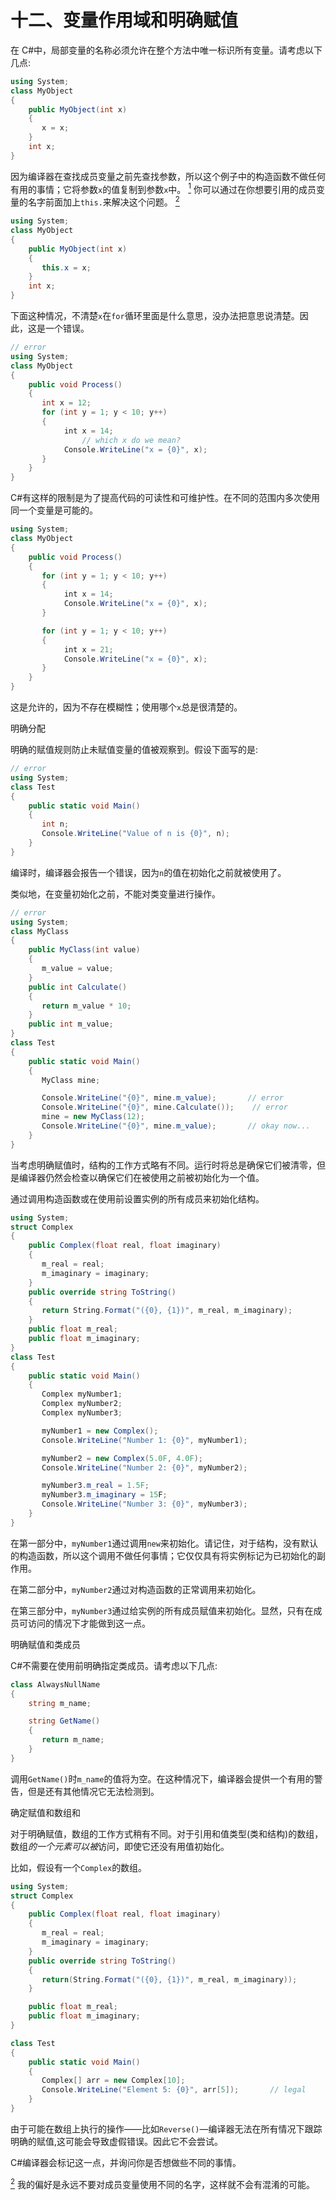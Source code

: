 # 十二、变量作用域和明确赋值

在 C#中，局部变量的名称必须允许在整个方法中唯一标识所有变量。请考虑以下几点:

```cs
using System;
class MyObject
{
    public MyObject(int x)
    {
       x = x;
    }
    int x;
}
```

因为编译器在查找成员变量之前先查找参数，所以这个例子中的构造函数不做任何有用的事情；它将参数`x`的值复制到参数`x`中。 [<sup>1</sup>](#Fn1) 你可以通过在你想要引用的成员变量的名字前面加上`this.`来解决这个问题。 [<sup>2</sup>](#Fn2)

```cs
using System;
class MyObject
{
    public MyObject(int x)
    {
       this.x = x;
    }
    int x;
}
```

下面这种情况，不清楚`x`在`for`循环里面是什么意思，没办法把意思说清楚。因此，这是一个错误。

```cs
// error
using System;
class MyObject
{
    public void Process()
    {
       int x = 12;
       for (int y = 1; y < 10; y++)
       {
            int x = 14;
                // which x do we mean?
            Console.WriteLine("x = {0}", x);
       }
    }
}
```

C#有这样的限制是为了提高代码的可读性和可维护性。在不同的范围内多次使用同一个变量是可能的。

```cs
using System;
class MyObject
{
    public void Process()
    {
       for (int y = 1; y < 10; y++)
       {
            int x = 14;
            Console.WriteLine("x = {0}", x);
       }

       for (int y = 1; y < 10; y++)
       {
            int x = 21;
            Console.WriteLine("x = {0}", x);
       }
    }
}
```

这是允许的，因为不存在模糊性；使用哪个`x`总是很清楚的。

明确分配

明确的赋值规则防止未赋值变量的值被观察到。假设下面写的是:

```cs
// error
using System;
class Test
{
    public static void Main()
    {
       int n;
       Console.WriteLine("Value of n is {0}", n);
    }
}
```

编译时，编译器会报告一个错误，因为`n`的值在初始化之前就被使用了。

类似地，在变量初始化之前，不能对类变量进行操作。

```cs
// error
using System;
class MyClass
{
    public MyClass(int value)
    {
       m_value = value;
    }
    public int Calculate()
    {
       return m_value * 10;
    }
    public int m_value;
}
class Test
{
    public static void Main()
    {
       MyClass mine;

       Console.WriteLine("{0}", mine.m_value);       // error
       Console.WriteLine("{0}", mine.Calculate());    // error
       mine = new MyClass(12);
       Console.WriteLine("{0}", mine.m_value);       // okay now...
    }
}
```

当考虑明确赋值时，结构的工作方式略有不同。运行时将总是确保它们被清零，但是编译器仍然会检查以确保它们在被使用之前被初始化为一个值。

通过调用构造函数或在使用前设置实例的所有成员来初始化结构。

```cs
using System;
struct Complex
{
    public Complex(float real, float imaginary)
    {
       m_real = real;
       m_imaginary = imaginary;
    }
    public override string ToString()
    {
       return String.Format("({0}, {1})", m_real, m_imaginary);
    }
    public float m_real;
    public float m_imaginary;
}
class Test
{
    public static void Main()
    {
       Complex myNumber1;
       Complex myNumber2;
       Complex myNumber3;

       myNumber1 = new Complex();
       Console.WriteLine("Number 1: {0}", myNumber1);

       myNumber2 = new Complex(5.0F, 4.0F);
       Console.WriteLine("Number 2: {0}", myNumber2);

       myNumber3.m_real = 1.5F;
       myNumber3.m_imaginary = 15F;
       Console.WriteLine("Number 3: {0}", myNumber3);
    }
}
```

在第一部分中，`myNumber1`通过调用`new`来初始化。请记住，对于结构，没有默认的构造函数，所以这个调用不做任何事情；它仅仅具有将实例标记为已初始化的副作用。

在第二部分中，`myNumber2`通过对构造函数的正常调用来初始化。

在第三部分中，`myNumber3`通过给实例的所有成员赋值来初始化。显然，只有在成员可访问的情况下才能做到这一点。

明确赋值和类成员

C#不需要在使用前明确指定类成员。请考虑以下几点:

```cs
class AlwaysNullName
{
    string m_name;

    string GetName()
    {
       return m_name;
    }
}
```

调用`GetName()`时`m_name`的值将为空。在这种情况下，编译器会提供一个有用的警告，但是还有其他情况它无法检测到。

确定赋值和数组和

对于明确赋值，数组的工作方式稍有不同。对于引用和值类型(类和结构)的数组，数组*的一个元素可以被*访问，即使它还没有用值初始化。

比如，假设有一个`Complex`的数组。

```cs
using System;
struct Complex
{
    public Complex(float real, float imaginary)
    {
       m_real = real;
       m_imaginary = imaginary;
    }
    public override string ToString()
    {
       return(String.Format("({0}, {1})", m_real, m_imaginary));
    }

    public float m_real;
    public float m_imaginary;
}

class Test
{
    public static void Main()
    {
       Complex[] arr = new Complex[10];
       Console.WriteLine("Element 5: {0}", arr[5]);       // legal
    }
}
```

由于可能在数组上执行的操作——比如`Reverse()`—编译器无法在所有情况下跟踪明确的赋值,这可能会导致虚假错误。因此它不会尝试。

C#编译器会标记这一点，并询问你是否想做些不同的事情。

[<sup>2</sup>](#_Fn2) 我的偏好是永远不要对成员变量使用不同的名字，这样就不会有混淆的可能。